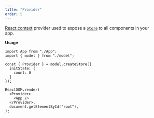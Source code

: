 ```yaml
---
title: "Provider"
order: 5
---
```


[React context](https://reactjs.org/docs/context.html) provider used to expose a
[`Store`](./store) to all components in your app.

**Usage**

```tsx
import App from "./App";
import { model } from "./model";

const { Provider } = model.createStore({
  initState: {
    count: 0
  }
});

ReactDOM.render(
  <Provider>
    <App />
  </Provider>,
  document.getElementById("root"),
);
```
